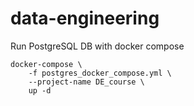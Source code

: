 # data-engineering


Run PostgreSQL DB with docker compose
```
docker-compose \
	-f postgres_docker_compose.yml \
	--project-name DE_course \
	up -d
```

